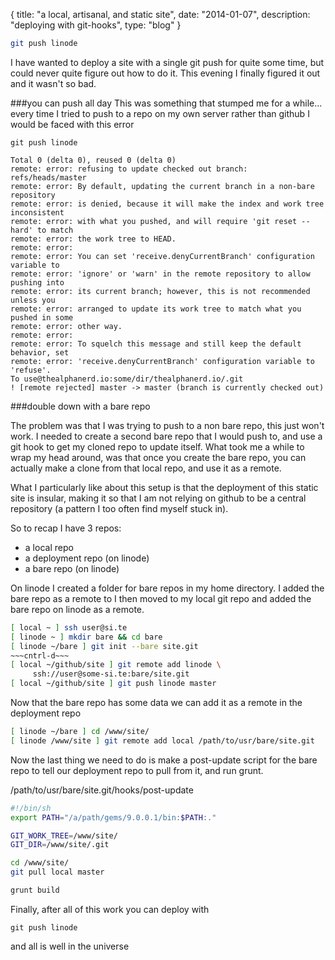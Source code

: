 {
  title: "a local, artisanal, and static site",
  date:  "2014-01-07",
  description: "deploying with git-hooks",
  type: "blog"
}

```bash
git push linode
```

I have wanted to deploy a site with a single git push for quite some time, but could never quite figure out how to do it.  This evening I finally figured it out and it wasn't so bad.

###you can push all day
This was something that stumped me for a while... every time I tried to push to a repo on my own server rather than github I would be faced with this error

```
git push linode

Total 0 (delta 0), reused 0 (delta 0)
remote: error: refusing to update checked out branch: refs/heads/master
remote: error: By default, updating the current branch in a non-bare repository
remote: error: is denied, because it will make the index and work tree inconsistent
remote: error: with what you pushed, and will require 'git reset --hard' to match
remote: error: the work tree to HEAD.
remote: error:
remote: error: You can set 'receive.denyCurrentBranch' configuration variable to
remote: error: 'ignore' or 'warn' in the remote repository to allow pushing into
remote: error: its current branch; however, this is not recommended unless you
remote: error: arranged to update its work tree to match what you pushed in some
remote: error: other way.
remote: error:
remote: error: To squelch this message and still keep the default behavior, set
remote: error: 'receive.denyCurrentBranch' configuration variable to 'refuse'.
To use@thealphanerd.io:some/dir/thealphanerd.io/.git
! [remote rejected] master -> master (branch is currently checked out)
```
###double down with a bare repo

The problem was that I was trying to push to a non bare repo, this just won't work.  I needed to create a second bare repo that I would push to, and use a git hook to get my cloned repo to update itself.  What took me a while to wrap my head around, was that once you create the bare repo, you can actually make a clone from that local repo, and use it as a remote.  

What I particularly like about this setup is that the deployment of this static site is insular, making it so that I am not relying on github to be a central repository (a pattern I too often find myself stuck in).

So to recap I have 3 repos:
* a local repo
* a deployment repo (on linode)
* a bare repo (on linode)

On linode I created a folder for bare repos in my home directory. I added the bare repo as a remote to 
I then moved to my local git repo and added the bare repo on linode as a remote.

```bash
[ local ~ ] ssh user@si.te
[ linode ~ ] mkdir bare && cd bare
[ linode ~/bare ] git init --bare site.git
~~~cntrl-d~~~
[ local ~/github/site ] git remote add linode \
     ssh://user@some-si.te:bare/site.git
[ local ~/github/site ] git push linode master
```

Now that the bare repo has some data we can add it as a remote in the deployment repo

```bash
[ linode ~/bare ] cd /www/site/
[ linode /www/site ] git remote add local /path/to/usr/bare/site.git
```
Now the last thing we need to do is make a post-update script for the bare repo to tell our deployment repo to pull from it, and run grunt.

/path/to/usr/bare/site.git/hooks/post-update

```bash
#!/bin/sh
export PATH="/a/path/gems/9.0.0.1/bin:$PATH:."

GIT_WORK_TREE=/www/site/
GIT_DIR=/www/site/.git

cd /www/site/
git pull local master

grunt build
```

Finally, after all of this work you can deploy with
```
git push linode
```
and all is well in the universe